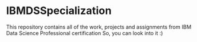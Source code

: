 # IBMDSSpecialization
This repository contains all of the work, projects and assignments from IBM Data Science Professional certification
So, you can look into it :)
